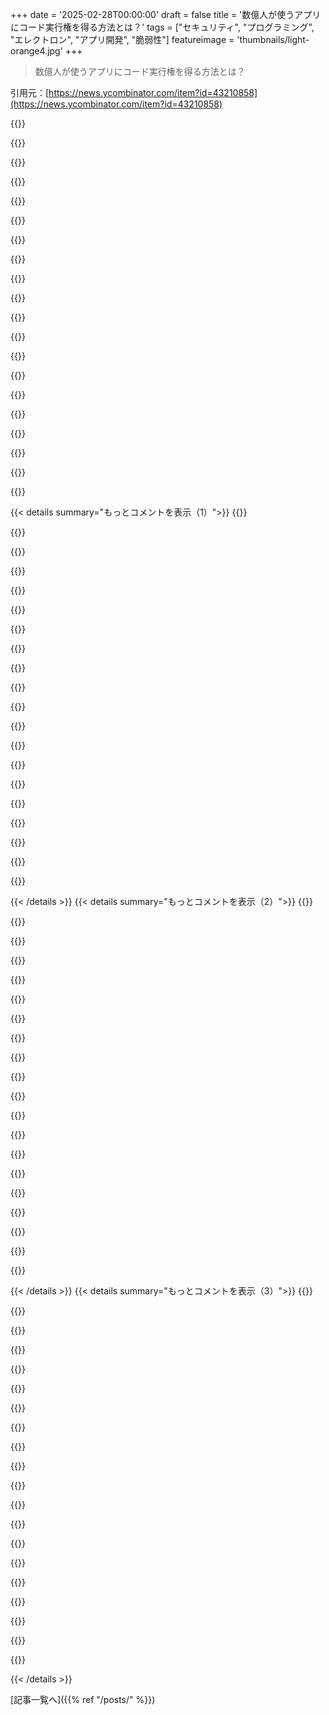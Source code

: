 +++
date = '2025-02-28T00:00:00'
draft = false
title = '数億人が使うアプリにコード実行権を得る方法とは？'
tags = ["セキュリティ", "プログラミング", "エレクトロン", "アプリ開発", "脆弱性"]
featureimage = 'thumbnails/light-orange4.jpg'
+++

> 数億人が使うアプリにコード実行権を得る方法とは？

引用元：[https://news.ycombinator.com/item?id=43210858](https://news.ycombinator.com/item?id=43210858)

{{<matomeQuote body="Electronのメンテナとして言うけど、自動更新やコード署名、ノータリゼーションの仕組みは本当に大事。それを台無しにされると苦労が倍増。コード署名証明書が危険にさらされるのはマジで最悪の事態だから、気を付けて。自分のプロジェクトでは、抽象化や依存チェーンの長さには注意してるよ。" userName="felixrieseberg" createdAt="2025-02-28T23:38:33" color="#785bff">}}

{{<matomeQuote body="自動更新なしでソフトをリリースしよう。それぞれのソフトが永続的に使えることを目指すべき。ユーザーのシステムに触れるのは特別な場合だけに。サーバーが関わるアプリなら、ユーザーに混乱を与えない方法で通知だけして、良いアップデートの理由があればユーザーは自発的にアップデートするはず。" userName="RadiozRadioz" createdAt="2025-03-01T06:06:40" color="#ff5733">}}

{{<matomeQuote body="サポートの負担が増えるし、ユーザーのためにも、ソフトを時々アップデートできるようにしとくべき。でもその負担が全部サポートにいくのも現実だよね。" userName="Hackbraten" createdAt="2025-03-01T08:11:19" color="">}}

{{<matomeQuote body="サポートしないバージョンを拒否することはできる。でもユーザーが自分のPCでソフトを自由に使うことは許されるべきだよ。" userName="cdmyrm" createdAt="2025-03-01T08:37:03" color="">}}

{{<matomeQuote body="必ずしもB2Bの話じゃないよ。300ドル未満の製品に関しては、君の提案は無理があるから。" userName="PeterStuer" createdAt="2025-03-01T09:58:15" color="">}}

{{<matomeQuote body="B2Bも悪ソフトにやられることは多い。それに、自己更新機能は長期的には有利だから、古いソフトが放置されることがセキュリティ上の爆弾になるリスクを考えるべき。" userName="sigmoid10" createdAt="2025-03-01T11:30:57" color="#ff5c5c">}}

{{<matomeQuote body="企業内の閉じられたネットワークでは自己更新は有効でないよ。更新は運用の方針としてIT部門が決定するべきだから。" userName="buran77" createdAt="2025-03-01T12:48:08" color="">}}

{{<matomeQuote body="短期的にはユーザーが選んで更新するのが良いかもしれないけど、長期的には更新を遅らせるリスクは大きい。結局、システムがカオスになる。" userName="sigmoid10" createdAt="2025-03-03T10:18:58" color="">}}

{{<matomeQuote body="昔の消費者向けソフトはこうだったね、今は高速なブロードバンドがあるから珍しいけど。" userName="account42" createdAt="2025-03-04T11:47:18" color="">}}

{{<matomeQuote body="自動更新はプラットフォームが提供すべきだと思う。旧システムをサポートするのは難しいけど、ユーザーに影響を与えない更新が理想だってこともある。" userName="klabb3" createdAt="2025-03-01T12:19:15" color="">}}

{{<matomeQuote body="ファイル転送のことなんだから、ファイルに触れないでいるなんて無理でしょ。システムのプログラムファイルについて言ってるのは明らかだよね、ユーザーのパッケージマネージャーによって管理されてるファイルのこと。" userName="RadiozRadioz" createdAt="2025-03-01T13:23:41" color="">}}

{{<matomeQuote body="多くのケースでパッケージマネージャーなんて存在しないし、Windows StoreはMSアカウントが必要だし、macOSのアプリストアはサンドボックス制限でアプリを制限してる。Linuxはパッケージマネージャーの種類が多すぎて、対応が大変。自動更新機能は必要だけど、理想的にはアプリが自分でアップデートするべきじゃないんだよね。私のアプリはオフラインでも動くし、プライバシーのためにe2eeも使ってるから、アップデートの心配は無い方がいいけど、常に変わる環境の中では難しい。" userName="klabb3" createdAt="2025-03-01T14:12:46" color="#ff5733">}}

{{<matomeQuote body="あなたの意見には同意だけど、アップデートの役割については残念ながら違うと思う。理想的なビジョンは共有できるけど、現実はそれとは違う。AppleやMicrosoftは良いアップデートの仕組みを提供していないし、ユーザーがソフトを自分で更新するのは無理なんじゃない？" userName="pjerem" createdAt="2025-03-01T08:13:20" color="">}}

{{<matomeQuote body="今のLinuxのパッケージ管理はこうなってるよ。新しいバージョンをリリースして、パッケージの保守者がそれをパッケージ化してリリースする。解決策は存在するのに、JavaScriptを書いてる人がそのことを知らないのが現実なんだ。" userName="cdmyrm" createdAt="2025-03-01T08:38:07" color="">}}

{{<matomeQuote body="だから、私は”Linuxを除いて”って言ったわけ。みんなが使うOSでパッケージの保守者はどこにいるの？（これは皮肉じゃなく、私はLinuxのデスクトップでこの記事を書いてるよ）。" userName="pjerem" createdAt="2025-03-01T10:10:42" color="#38d3d3">}}

{{<matomeQuote body="この意見は正しいね。シューズボックスの鍵を持って、コピーを2*N（冗長性）作ってN個は2つのシューズボックスに保存する。鍵は常にオフラインにして、重要なものにはほとんど署名しない。もしあなたのCAが攻撃を受けても、オフラインの鍵があれば新しいCAの鍵を署名できるし、古いものの取り消しもできる。" userName="rustcleaner" createdAt="2025-03-01T12:16:31" color="#38d3d3">}}

{{<matomeQuote body="テープでも光学でもシリコンでも紙でも大丈夫だけど、数千ドルでハードウェアセキュリティモジュールを手に入れられるよ。理由がないわけじゃない。" userName="oncallthrow" createdAt="2025-03-01T12:54:34" color="">}}

{{<matomeQuote body="数千ドルはちょっと高すぎる理由じゃない？我々が知ってる中で最も信頼性が高く安価なハードウェアセキュリティモデルは紙だよ。QRコードを印刷して、火災対策の金庫に一つ、別の場所にも保管すればいいだけ。" userName="xandrius" createdAt="2025-03-01T14:05:33" color="">}}

{{<matomeQuote body="プリンターにはキャッシュされたページのハードドライブがあることが多いから注意が必要。" userName="HeatrayEnjoyer" createdAt="2025-03-01T15:04:53" color="">}}

{{<matomeQuote body="質問です。他のサイトからインポートするウェブサイトをよく見かけるけど、ハッシュが使われていないことが多い。これは見た目通り危険なの？どうして人々はハッシュを使わないの？" userName="TZubiri" createdAt="2025-03-01T02:13:03" color="#45d325">}}

{{< details summary="もっとコメントを表示（1）">}}
{{<matomeQuote body="やっぱりハッシュを見つけて追加する方法を知ってるかが重要だよね。実際、スクリプトを提供してるサードパーティーの責任だと思うんだけど、あそこはハッシュを使ってもらうインセンティブがないんだよ。" userName="bastawhiz" createdAt="2025-03-01T02:38:05" color="">}}

{{<matomeQuote body="正直、ブラウザがこれを簡単に解決できると思うけど。デブモードで「ハッシュXを持ってるスクリプトが静的に定義されてないのが読み込まれました。これは大きなセキュリティリスクです」と警告を出すだけでいいんだ。そうすれは、スクリプトを追加して、サイトを走らせて、ハッシュを追加するだけで完了。" userName="valenterry" createdAt="2025-03-01T04:20:42" color="#ff5733">}}

{{<matomeQuote body="CSPヘッダーを定義して、ハッシュが分かってるサードパーティーのスクリプトだけを実行するようにすればいいよ。" userName="sirl1on" createdAt="2025-03-01T06:36:26" color="">}}

{{<matomeQuote body="依存関係をベンダリングするのがいいって。メンテナンスする側にはこっちの方がずっと良いし、キャッシュは信頼性があるのはファーストパーティーのドメインだけだから。依存関係をベンダリングすれば、自分でハッシュを計算できるし。" userName="no_wizard" createdAt="2025-03-01T20:14:52" color="#ff5c5c">}}

{{<matomeQuote body="サードパーティー配信のCDNはハッシュにどう影響するかな？HTTPSとインテグリティハッシュは全然違う攻撃ベクターを対象にしてると思うんだ。" userName="TZubiri" createdAt="2025-03-01T21:45:14" color="">}}

{{<matomeQuote body="実際のメリット（キャッシングによる応答速度の改善）が得られないなら、ハッシュをちゃんとすることを気にしないで、信頼できるコピー（もしくは知られていて多分バージョン管理されたもの）をそのまま出せばいい。" userName="0xCMP" createdAt="2025-03-02T00:08:57" color="">}}

{{<matomeQuote body="でも、自分でハッシュを手に入れられるよね？例えば、wgetでURLを取得して、sha256でファイルを計算する感じ。" userName="TZubiri" createdAt="2025-03-01T21:43:51" color="">}}

{{<matomeQuote body="人気ブラウザが協力して、以下のアップデートを出してくれたらいいなと思う。<br＞- Xバージョン以降、ハッシュなしで読み込まれるスクリプトについて目立つポップアップを表示する。<br＞- Yバージョン以降、ハッシュなしで読み込まれるスクリプトをブロックする。こんな感じで、年内にはこの問題を解決できると思う。開発者がハッシュを指定しないなら、そのサイトは壊れちゃうし。" userName="quacksilver" createdAt="2025-03-01T10:08:46" color="#38d3d3">}}

{{<matomeQuote body="その通りだね。ハッシュは絶対に使うべきだよ。" userName="valenterry" createdAt="2025-03-01T04:19:12" color="#785bff">}}

{{<matomeQuote body="本来はやるべきじゃないけど、主要なブラウザのベンダーが追跡を好んでるから、禁止にはならないだろうね。" userName="LtWorf" createdAt="2025-03-01T06:45:18" color="">}}

{{<matomeQuote body="Chromeがハッシュのないスクリプトの読み込みを全てブロックすべきって言ってるの？それだとたくさんのサイトが壊れるよね。＞”ウェブを壊さないで”という記事を見てみて。 Disclosure:私はGoogleで働いてるけど、Chromeには携わってないよ。" userName="Thorrez" createdAt="2025-03-01T13:51:59" color="#ff5c5c">}}

{{<matomeQuote body="そうかもしれないけど、セキュリティの観点からは全然問題ないよ。" userName="valenterry" createdAt="2025-03-01T06:49:45" color="">}}

{{<matomeQuote body="追跡されるのは追跡されないよりもセキュリティが低いよね。" userName="LtWorf" createdAt="2025-03-01T07:05:38" color="#785bff">}}

{{<matomeQuote body="こんにちは、Electronアプリの開発者です。Electron BuilderとAWS S3を使って自動更新を行っていますが、商業用証明書のコストのせいでWindowsの署名を保留しています。Azure Trusted Signingは商業用証明書よりもかなり安いの？CIのビルドパイプラインで実行できるのかな？" userName="paradite" createdAt="2025-03-01T00:11:51" color="#ff5c5c">}}

{{<matomeQuote body="Azure Trusted Signingは、Microsoftが去年行ったアプリ開発者向けの最高の施策の一つで、本当に幸せです。月9.99ドルで、身元を確認できる個人や企業が利用可能です。単にsigntool.exeをカスタムDLLで呼び出すだけです。@electron/windows-signを作りました。リンクはこちら： https://github.com/electron/windows-sign" userName="felixrieseberg" createdAt="2025-03-01T00:16:48" color="#785bff">}}

{{<matomeQuote body="Azure Trusted Signingの大きな制約は、あなたの組織が少なくとも3年以上の歴史が必要なことです。この解決策の恩恵を受けられる開発者が他の選択肢に向かわせられるのは変な事例だね。" userName="itsFolf" createdAt="2025-03-01T00:26:11" color="">}}

{{<matomeQuote body="それにしても、たくさんの開発者が全てのリポジトリに対して完全な権限を要求するGitHubアプリをインストールしていて、これでその開発者がそのサービスを使ってる他の開発者にも同じことができるんだ。GitHubは、この可能性が存在することを恥じるべきだし、許可システムとUXがひどすぎて、アプリが全権限を要求する方向に導かれてるのを恥じるべき。GitHubは、ユーザーが権限を持たせたいリポジトリのリストを提示するようにすべきだし、各リポジトリに必要な特定の権限も表示するべきだよ。最小限の権限を奨励する設計が求められている。現状だと、アプリ開発者にとっては”全権限ちょうだい”が一番簡単な道だし、ユーザーは”いいよ、もちろん”ってなっちゃう。" userName="gamedever" createdAt="2025-03-01T00:27:48" color="#45d325">}}

{{<matomeQuote body="Daveだよ、ToDesktopの創業者。これまでの経緯をまとめたブログを共有したよ。＞”この脆弱性は本当に恥ずかしいものだった、こんなことが起きないよう徹底的に内部と外部の監査を行ったよ。” 特にEvaには責任をもって報告してくれて感謝してる。" userName="davej" createdAt="2025-02-28T21:59:36" color="#ff5733">}}

{{<matomeQuote body="＞”二度と起こらない。”傲慢だね。自信を感じないよ。素早い対応は評価するけど、具体的な改善はあったのかな？もしPoLPを守ってないなら他にも見落としがありそう。" userName="spudlyo" createdAt="2025-02-28T22:04:45" color="">}}

{{<matomeQuote body="確かに、”このシナリオが再発しないように”って言い直したほうが良さそうだね。改善策としてビルドコンテナを見直したんだけど、かなり大きな変更だったよ。" userName="davej" createdAt="2025-02-28T22:08:47" color="#ff5c5c">}}


{{< /details >}}
{{< details summary="もっとコメントを表示（2）">}}
{{<matomeQuote body="大きなプロジェクトを扱うチームよりはマシだと思うよ！笑" userName="AzzyHN" createdAt="2025-03-01T19:08:56" color="">}}

{{<matomeQuote body="いい対応だったね、直接的な判断に対処するのも上手いね。絶対的な表現は避けるべきだよ。＞”このシナリオが再び起こらないように全力を尽くした。”というのが現実的だと思うよ。" userName="ddingus" createdAt="2025-03-01T09:28:13" color="">}}

{{<matomeQuote body="ブログの内容を見る限り、もう一度起こることは”ない”と言えそうだね。" userName="abhiaagarwal" createdAt="2025-02-28T22:49:20" color="">}}

{{<matomeQuote body="その主張はどこから来たの？同じような深刻なバグが12ヶ月後に発覚する可能性は？" userName="beardedwizard" createdAt="2025-03-01T04:56:29" color="">}}

{{<matomeQuote body="明らかに間違ってると思うなら、一瞬立ち止まって考える価値があるかもね。ここでは、”これ”が”深刻なバグ”を指している話だと思うよ。" userName="GavinMcG" createdAt="2025-03-01T16:10:59" color="">}}

{{<matomeQuote body="誰もが明らかに間違ってるとは思わないし質問するのが好きだよ。多くのバグはクラスで存在して、バリエーションってのは生産事件に繋がるものだと思うけど。" userName="beardedwizard" createdAt="2025-03-01T20:32:51" color="">}}

{{<matomeQuote body="みんなこの反応をそんなに非難する理由が分からない。複雑な世の中だし、脆弱性は起こるもんだよ。迅速に修正して、報告者と連絡を取ったのも良い印象。" userName="BonusPlay" createdAt="2025-03-01T09:32:35" color="#38d3d3">}}

{{<matomeQuote body="ありがとう。企業向けの言葉についてはその通りだね。開示文で読みやすさを保とうとしたと思ってるけど、100パーセント正しいよ、さっきのコメントはもっと簡単に書けたかも。<br>私たちの開示文：全角”https://www.todesktop.com/blog/posts/security-incident-at-to...全角”" userName="davej" createdAt="2025-03-01T09:49:17" color="">}}

{{<matomeQuote body="ログを見てアプリバンドルを調査したけど、ログはFirebaseとは独立してるの？この脆弱性を悪用した人がログを消せる可能性はないの？" userName="AlexCoventry" createdAt="2025-03-01T03:40:45" color="#ff5c5c">}}

{{<matomeQuote body="例えばCursorのユーザーは、侵害を受けてないとどうやって確かめられるの？<br>＞悪意のある利用は検出されなかった<br>STRIDEみたいな方法があれば教えて欲しいな。" userName="hakaneskici" createdAt="2025-02-28T23:07:24" color="">}}

{{<matomeQuote body="todesktopの報告から：<br>＞ログのレビューを完了。全て確認したアクティビティは研究者からのもので、IPアドレスとユーザーエージェントで確認済み。" userName="Centigonal" createdAt="2025-03-01T00:36:19" color="#785bff">}}

{{<matomeQuote body="特権アクセスがあれば、証拠を改ざんできるから、ログに何も載っていないってのは許容範囲かもしれないけど、そう思わない人もいるだろうね。これらの攻撃ベクトルはSTRIDEの脅威モデルに含まれてるよ。" userName="hakaneskici" createdAt="2025-03-01T00:43:16" color="#38d3d3">}}

{{<matomeQuote body="詳しいログの内容は説明してないけど、優れたシステムなら管理者でもログの改ざんは許さないはず。" userName="morgante" createdAt="2025-03-01T01:51:36" color="">}}

{{<matomeQuote body="彼らのログシステムがどれくらい堅牢なのか、他のソフトウェアの状態を見てどう思う？" userName="cdmyrm" createdAt="2025-03-01T08:39:44" color="">}}

{{<matomeQuote body="年に一度のペンテストもいいけど、このギャップを見つけられなかったエンジニアリングデザインプロセスをどう改善するの？こんなことが二度と起きないってどうやって言えるのか気になる。<br>こういうのは結局あまり意味がなくて、もっと現実的な答えが必要だと思う。" userName="beardedwizard" createdAt="2025-03-01T04:47:16" color="#38d3d3">}}

{{<matomeQuote body="重要な秘密鍵はHSMに保管しないと、簡単に侵害されちゃうよ。" userName="UltraSane" createdAt="2025-03-02T00:46:19" color="#ff33a1">}}

{{<matomeQuote body="おいおい、パッチ後に被害を受けた顧客にすぐ連絡しなかったなんて信じられない。どれだけ他に脆弱性があったか分からんし、顧客がサービスを使い続けるかはその人たちが決めるべきだろ。" userName="ec109685" createdAt="2025-03-01T06:59:03" color="#ff5c5c">}}

{{<matomeQuote body="＞“彼らは私の努力に対してしっかり補償してくれて、全体的に良い対応だった。”え、補償してもらったけど詳しくは語ってないみたい。" userName="richardboegli" createdAt="2025-02-28T22:59:51" color="">}}

{{<matomeQuote body="前回の記事よりは対処が良かったみたいだね。Arcブラウザの会社は最初、同様のRCEに対してバウンティを出さなかったけど、批判されてから$2kを出し、その後さらに$20kに増額したから。" userName="jsheard" createdAt="2025-02-28T23:14:15" color="#ff5c5c">}}

{{<matomeQuote body="＞“この脆弱性のために合計5kもらった”って言ってたけど、そこまで責める気にはならんな。" userName="sphars" createdAt="2025-03-01T03:23:39" color="">}}


{{< /details >}}
{{< details summary="もっとコメントを表示（3）">}}
{{<matomeQuote body="最初の5,000ドルに加えて50,000ドルもらったって！でかいな！最近の更新には”更新：Cursor（影響を受けた顧客の一つ）が私の努力に対して50k USDくれる”って書いてあった。" userName="oriettaxx" createdAt="2025-03-01T05:22:11" color="#ff5733">}}

{{<matomeQuote body="＞“この脆弱性のために合計5kもらった”ってのは確かにそうだったな。" userName="eviks" createdAt="2025-03-01T03:28:04" color="">}}

{{<matomeQuote body="更新ありがとう。最初のブログ投稿の時には、そんなことは言われてなかったから。" userName="edm0nd" createdAt="2025-03-01T22:23:19" color="">}}

{{<matomeQuote body="いい判断だね。責任のある開発者を解雇することも真剣に考えるべきだ。" userName="cdmyrm" createdAt="2025-03-01T08:40:16" color="#785bff">}}

{{<matomeQuote body="おいおい、そんなのマネージャーの無能さを示すだけだよ。社員がミスしたからって、教育に金かけたのに解雇する理由がわからん。" userName="throw339d00" createdAt="2025-03-01T09:16:36" color="#ff5733">}}

{{<matomeQuote body="心配すんな、君の依存先やツールをダウンロードした人の方が恥ずかしいよ。金払ってないなら、こっちに責任ないから。" userName="TZubiri" createdAt="2025-03-01T01:45:01" color="">}}

{{<matomeQuote body="贈り物として提供されたものなので、契約成立してないよね。金が動いてないから、直接の損害はないはず。間接的な損害については、少なくともアプリ側には免責事項があるはず。私は法律家じゃないから、法的アドバイスではないけどね。" userName="TZubiri" createdAt="2025-03-01T02:25:06" color="">}}

{{<matomeQuote body="爆弾とかウイルス入りのUSBを渡したら、絶対に責任負うことになるから、その点を考えてみて。" userName="remram" createdAt="2025-03-01T16:14:54" color="#ff5c5c">}}

{{<matomeQuote body="ウイルスの存在を知らないUSBを渡しても、責任は問われないぜ。保証がなければね。教訓：知らないUSBは使わない方がいい。爆弾渡すのは普通は違法だからな。" userName="ImPostingOnHN" createdAt="2025-03-02T14:14:38" color="#ff5733">}}

{{<matomeQuote body="全部大文字の免責条項があると思うよ、フリーウェアではよくあるし。ToDesktopは有料製品だけど。" userName="notpushkin" createdAt="2025-03-01T03:35:21" color="">}}

{{<matomeQuote body="この人が見つけた攻撃は二つ目だよね。前のはArcブラウザの脆弱性で、Firebaseの設定ミスを利用してた。Googleがどうして開発者にそんな簡単に躓く環境を提供するのか疑問だわ。" userName="sky2224" createdAt="2025-03-01T00:22:24" color="">}}

{{<matomeQuote body="Firebaseがすぐに使えるようにしてくれるから、適切な使用やセキュリティが疎かになりがちだ。開発者が急いで市場に出すせいだから、Googleを責めるのはお門違いだと思う。" userName="999900000999" createdAt="2025-03-01T01:07:11" color="">}}

{{<matomeQuote body="＞ Googleは、セキュリティ監査なしに有料製品を出したからって責任を負わないよ。簡単にセキュリティ問題を生むサービスを提供してるなら、その責任は開発者にある。それが面倒なら、もっと面倒な方法にしなきゃいけない。" userName="bastawhiz" createdAt="2025-03-01T02:40:59" color="#38d3d3">}}

{{<matomeQuote body="３人のためにPOCを作る必要があるけど、30,000人にスケールさせる時はセキュリティを真剣に考えないといけない。昔の教えで、完全に安全にしようとすると、むしろその安全を破る奴が出てくるって言ってた。Googleが大きな文字で”あなたは不安定なことをやっている”って警告しても、誰かがデプロイしちゃうから、デプロイボタンを無効にすべきだとは思わない。" userName="999900000999" createdAt="2025-03-01T02:54:04" color="#ff5733">}}

{{<matomeQuote body="子供向けのデータベースにセキュリティ考慮がないと、痛い目を見る人が増える。チュートリアルは、認証や個人情報の保存が必要なデータベースの重要なポイントにフォーカスしてほしい。クライアントサイドだけで動くアプリの提案もいいけど、問題を教えるのも必要。" userName="prophesi" createdAt="2025-03-01T04:59:23" color="#ff5c5c">}}

{{<matomeQuote body="ソフトウェアのセキュリティを考慮せずに使う専門家は単に無責任だと思う。無責任なプログラマーに非があるのに、それを責めないようにするのは分からない。" userName="cdmyrm" createdAt="2025-03-01T08:42:18" color="">}}

{{<matomeQuote body="プログラマーに責任があるとしたら、どうしたらいいのか？解決策を探しているのに、手を挙げるだけじゃなくて、効果的な方法で問題に取り組むか、開発者の過ちに対して結果が伴うようにしないと。どちらを選ぶ？" userName="Eisenstein" createdAt="2025-03-01T20:22:28" color="">}}

{{<matomeQuote body="選択肢が２つだけじゃなく、３つ目があると思う。人々に長期的な教育の重要性や資金を価値を理解してもらうこと。教育基盤をしっかりするのが将来のためには必要。それに、問題の根本的な原因をみんなが学べるように、責任を問わない振り返りを公開するのもいいこと。" userName="ImPostingOnHN" createdAt="2025-03-02T14:19:04" color="#ff33a1">}}

{{<matomeQuote body="やっぱり選択肢３を選ぶ。ソフトウェアの機能を制限するのも、極端に責任を問う振り返りも良くないから、選択肢３がベターだと思う。" userName="ImPostingOnHN" createdAt="2025-03-02T22:41:28" color="">}}

{{<matomeQuote body="責任がないシステムの助益者が責任を課すことに反対するのは理解できるけど、その理由を説明しないなら、考えを変える理由がわからない。責任を問う振り返りがなぜ悪いのか教えてよ。" userName="Eisenstein" createdAt="2025-03-03T11:56:16" color="">}}


{{< /details >}}


[記事一覧へ]({{% ref "/posts/" %}})
